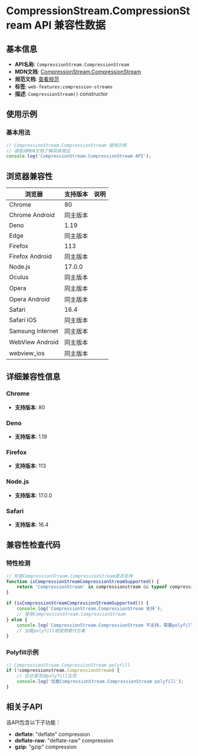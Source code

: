 # CompressionStream.CompressionStream API 兼容性数据

## 基本信息

- **API名称**: `CompressionStream.CompressionStream`
- **MDN文档**: [CompressionStream.CompressionStream](https://developer.mozilla.org/docs/Web/API/CompressionStream/CompressionStream)
- **规范文档**: [查看规范](https://compression.spec.whatwg.org/#dom-compressionstream-compressionstream)
- **标签**: `web-features:compression-streams`
- **描述**: `CompressionStream()` constructor

## 使用示例

### 基本用法

```javascript
// CompressionStream.CompressionStream 使用示例
// 请查阅MDN文档了解具体用法
console.log('CompressionStream.CompressionStream API');
```

## 浏览器兼容性

| 浏览器 | 支持版本 | 说明 |
|--------|----------|------|
| Chrome | 80 |  |
| Chrome Android | 同主版本 |  |
| Deno | 1.19 |  |
| Edge | 同主版本 |  |
| Firefox | 113 |  |
| Firefox Android | 同主版本 |  |
| Node.js | 17.0.0 |  |
| Oculus | 同主版本 |  |
| Opera | 同主版本 |  |
| Opera Android | 同主版本 |  |
| Safari | 16.4 |  |
| Safari iOS | 同主版本 |  |
| Samsung Internet | 同主版本 |  |
| WebView Android | 同主版本 |  |
| webview_ios | 同主版本 |  |

## 详细兼容性信息

### Chrome

- **支持版本**: 80

### Deno

- **支持版本**: 1.19

### Firefox

- **支持版本**: 113

### Node.js

- **支持版本**: 17.0.0

### Safari

- **支持版本**: 16.4

## 兼容性检查代码

### 特性检测

```javascript
// 检查CompressionStream.CompressionStream是否支持
function isCompressionStreamCompressionStreamSupported() {
    return 'CompressionStream' in compressionstream && typeof compressionstream.CompressionStream === 'function';
}

if (isCompressionStreamCompressionStreamSupported()) {
    console.log('CompressionStream.CompressionStream 支持');
    // 使用CompressionStream.CompressionStream
} else {
    console.log('CompressionStream.CompressionStream 不支持，需要polyfill');
    // 加载polyfill或使用替代方案
}
```

### Polyfill示例

```javascript
// CompressionStream.CompressionStream polyfill
if (!compressionstream.CompressionStream) {
    // 在这里添加polyfill实现
    console.log('加载CompressionStream.CompressionStream polyfill');
}
```

## 相关子API

该API包含以下子功能：

- **deflate**: "deflate" compression
- **deflate-raw**: "deflate-raw" compression
- **gzip**: "gzip" compression

